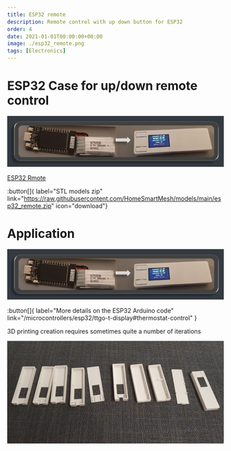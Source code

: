```yaml
---
title: ESP32 remote
description: Remote control with up down button for ESP32
order: 4
date: 2021-01-01T00:00:00+00:00
image: ./esp32_remote.png
tags: [Electronics]
---
```


# ESP32 Case for up/down remote control

![ESP32 Remote](./esp32_remote.png)

[ESP32 Rmote](https://raw.githubusercontent.com/HomeSmartMesh/models/main/esp32_remote.glb)

:button[]{ label="STL models zip" link="https://raw.githubusercontent.com/HomeSmartMesh/models/main/esp32_remote.zip" icon="download"}

# Application

![ESP32 Remote](./esp32_remote.png)

:button[]{ label="More details on the ESP32 Arduino code" link="/microcontrollers/esp32/ttgo-t-display#thermostat-control" }

3D printing creation requires sometimes quite a number of iterations

![ESP32 Remote iterations](./esp32_remote_iterations.jpg)

